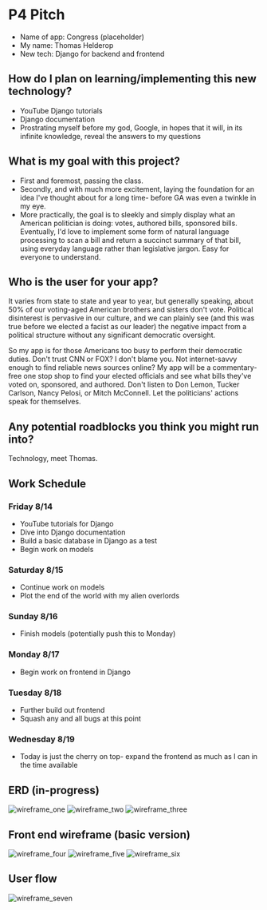 # P4 Pitch
- Name of app: Congress (placeholder)
- My name: Thomas Helderop
- New tech: Django for backend and frontend

## How do I plan on learning/implementing this new technology?
- YouTube Django tutorials
- Django documentation
- Prostrating myself before my god, Google, in hopes that it will, in its infinite knowledge, reveal the answers to my questions

## What is my goal with this project?
- First and foremost, passing the class.
- Secondly, and with much more excitement, laying the foundation for an idea I've thought about for a long time- before GA was even a twinkle in my eye.
- More practically, the goal is to sleekly and simply display what an American politician is doing: votes, authored bills, sponsored bills. Eventually, I'd love to implement some form of natural language processing to scan a bill and return a succinct summary of that bill, using everyday language rather than legislative jargon. Easy for everyone to understand.

## Who is the user for your app?
It varies from state to state and year to year, but generally speaking, about 50% of our voting-aged American brothers and sisters don't vote. Political disinterest is pervasive in our culture, and we can plainly see (and this was true before we elected a facist as our leader) the negative impact from a political structure without any significant democratic oversight.

So my app is for those Americans too busy to perform their democratic duties. Don't trust CNN or FOX? I don't blame you. Not internet-savvy enough to find reliable news sources online? My app will be a commentary-free one stop shop to find your elected officials and see what bills they've voted on, sponsored, and authored. Don't listen to Don Lemon, Tucker Carlson, Nancy Pelosi, or Mitch McConnell. Let the politicians' actions speak for themselves.

## Any potential roadblocks you think you might run into?
Technology, meet Thomas.

## Work Schedule
### Friday 8/14
- YouTube tutorials for Django
- Dive into Django documentation
- Build a basic database in Django as a test
- Begin work on models
### Saturday 8/15
- Continue work on models
- Plot the end of the world with my alien overlords
### Sunday 8/16
- Finish models (potentially push this to Monday)
### Monday 8/17
- Begin work on frontend in Django
### Tuesday 8/18
- Further build out frontend
- Squash any and all bugs at this point
### Wednesday 8/19
- Today is just the cherry on top- expand the frontend as much as I can in the time available

## ERD (in-progress)
![wireframe_one](./ERD-1.png)
![wireframe_two](./ERD-2.png)
![wireframe_three](./ERD-3.png)

## Front end wireframe (basic version)
![wireframe_four](./wireframe-1.png)
![wireframe_five](./wireframe-2.png)
![wireframe_six](./wireframe-3.png)

## User flow
![wireframe_seven](./userflow.png)